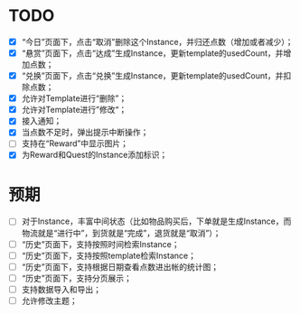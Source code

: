 # TODO

- [x] “今日”页面下，点击“取消”删除这个Instance，并归还点数（增加或者减少）；
- [x] “悬赏”页面下，点击“达成”生成Instance，更新template的usedCount，并增加点数；
- [x] “兑换”页面下，点击“兑换”生成Instance，更新template的usedCount，并扣除点数；
- [x] 允许对Template进行“删除”；
- [x] 允许对Template进行”修改“；
- [x] 接入通知；
- [x] 当点数不足时，弹出提示中断操作；
- [ ] 支持在“Reward”中显示图片；
- [x] 为Reward和Quest的Instance添加标识；

# 预期

- [ ] 对于Instance，丰富中间状态（比如物品购买后，下单就是生成Instance，而物流就是“进行中”，到货就是“完成”，退货就是“取消”）；
- [ ] “历史”页面下，支持按照时间检索Instance；
- [ ] “历史”页面下，支持按照template检索Instance；
- [ ] “历史”页面下，支持根据日期查看点数进出帐的统计图；
- [ ] “历史”页面下，支持分页展示；
- [ ] 支持数据导入和导出；
- [ ] 允许修改主题；